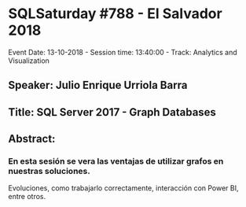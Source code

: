 # SQLSaturday #788 - El Salvador 2018
Event Date: 13-10-2018 - Session time: 13:40:00 - Track: Analytics and Visualization
## Speaker: Julio Enrique Urriola Barra
## Title: SQL Server 2017 - Graph Databases
## Abstract:
### En esta sesión se vera las ventajas de utilizar grafos en nuestras soluciones. 

Evoluciones, como trabajarlo correctamente, interacción con Power BI, entre otros.
